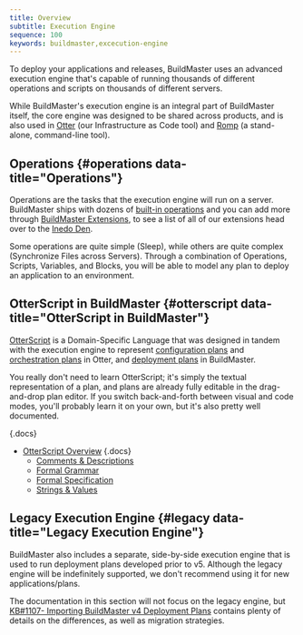 ```yaml
---
title: Overview
subtitle: Execution Engine
sequence: 100
keywords: buildmaster,excecution-engine
---
```


To deploy your applications and releases, BuildMaster uses an advanced execution engine that's capable of running thousands of different operations and scripts on thousands of different servers.

While BuildMaster's execution engine is an integral part of BuildMaster itself, the core engine was designed to be shared across products, and is also used in [Otter](/otter) (our Infrastructure as Code tool) and [Romp](/support/documentation/otter/reference/romp) (a stand-alone, command-line tool).

## Operations {#operations data-title="Operations"}

Operations are the tasks that the execution engine will run on a server. BuildMaster ships with dozens of [built-in operations](../reference/operations) and you can add more through [BuildMaster Extensions](../administration/extensions), to see a list of all of our extensions head over to the [Inedo Den](/den).

Some operations are quite simple (Sleep), while others are quite complex (Synchronize Files across Servers). Through a combination of Operations, Scripts, Variables, and Blocks, you will be able to model any plan to deploy an application to an environment.

## OtterScript in BuildMaster {#otterscript data-title="OtterScript in BuildMaster"}

[OtterScript](/support/documentation/otter/reference/otter-script) is a Domain-Specific Language that was designed in tandem with the execution engine to represent [configuration plans](/support/documentation/otter/core-concepts/plans#configuration) and [orchestration plans](/support/documentation/otter/core-concepts/plans#orchestration) in Otter, and [deployment plans](../core-concepts/deployment-plans) in BuildMaster.

You really don't need to learn OtterScript; it's simply the textual representation of a plan, and plans are already fully editable in the drag-and-drop plan editor. If you switch back-and-forth between visual and code modes, you'll probably learn it on your own, but it's also pretty well documented.

{.docs}

- [OtterScript Overview](/support/documentation/otter/reference/otter-script)
{.docs}
    - [Comments & Descriptions](/support/documentation/otter/reference/otter-script/comments-and-descriptions)
    - [Formal Grammar](/support/documentation/otter/reference/otter-script/formal-grammar)
    - [Formal Specification](/support/documentation/otter/reference/otter-script/formal-specification)
    - [Strings & Values](/support/documentation/otter/reference/otter-script/strings-and-literals)

## Legacy Execution Engine {#legacy data-title="Legacy Execution Engine"}

BuildMaster also includes a separate, side-by-side execution engine that is used to run deployment plans developed prior to v5. Although the legacy engine will be indefinitely supported, we don't recommend using it for new applications/plans.

The documentation in this section will not focus on the legacy engine, but [KB#1107- Importing BuildMaster v4 Deployment Plans](/support/kb/1107) contains plenty of details on the differences, as well as migration strategies.
